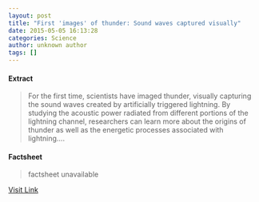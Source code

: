 ```yaml
---
layout: post
title: "First 'images' of thunder: Sound waves captured visually"
date: 2015-05-05 16:13:28
categories: Science
author: unknown author
tags: []
---
```



#### Extract
>For the first time, scientists have imaged thunder, visually capturing the sound waves created by artificially triggered lightning. By studying the acoustic power radiated from different portions of the lightning channel, researchers can learn more about the origins of thunder as well as the energetic processes associated with lightning....

#### Factsheet
>factsheet unavailable

[Visit Link](http://feeds.sciencedaily.com/~r/sciencedaily/~3/r8fBmm6bj2A/150505121328.htm)


